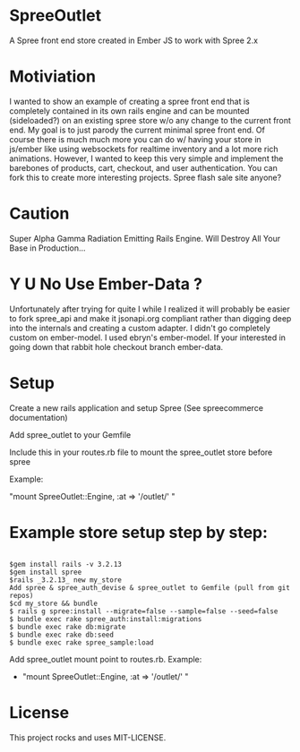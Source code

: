 # SpreeOutlet

A Spree front end store created in Ember JS to work with Spree 2.x

# Motiviation

I wanted to show an example of creating a spree front end that is completely
 contained in its own rails engine and can be mounted (sideloaded?) on an existing spree store w/o any change to the current front end.  My goal is to just parody the current minimal spree front end.  Of course there is much much more you
 can do w/ having your store in js/ember like using websockets for realtime inventory and a lot more rich animations.  However, I wanted to keep this very simple and implement the barebones of products, cart, checkout, and user authentication.  You can fork this to create more interesting projects.  Spree flash sale site anyone?

# Caution

Super Alpha Gamma Radiation Emitting Rails Engine.  Will Destroy All Your Base in Production...

# Y U No Use Ember-Data ?

Unfortunately after trying for quite I while I realized it will probably be easier to fork spree_api and make it jsonapi.org
compliant rather than digging deep into the internals and creating a custom
adapter. I didn't go completely custom on ember-model. I used ebryn's ember-model.  If your interested in going down that rabbit hole checkout branch ember-data.

# Setup

Create a new rails application and setup Spree (See spreecommerce documentation)

Add spree_outlet to your Gemfile

Include this in your routes.rb file to mount the spree_outlet store before spree

Example:

 "mount SpreeOutlet::Engine, :at => '/outlet/' "

# Example store setup step by step:

<pre><code>
$gem install rails -v 3.2.13
$gem install spree
$rails _3.2.13_ new my_store
Add spree & spree_auth_devise & spree_outlet to Gemfile (pull from git repos)
$cd my_store && bundle
$ rails g spree:install --migrate=false --sample=false --seed=false
$ bundle exec rake spree_auth:install:migrations
$ bundle exec rake db:migrate
$ bundle exec rake db:seed
$ bundle exec rake spree_sample:load
</code></pre>

Add spree_outlet mount point to routes.rb.  Example:

- "mount SpreeOutlet::Engine, :at => '/outlet/' "

# License

This project rocks and uses MIT-LICENSE.